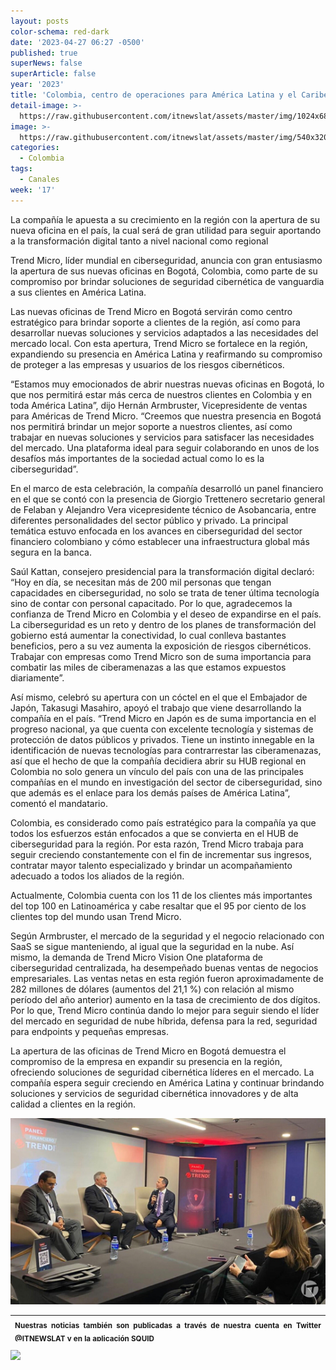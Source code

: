 ```yaml
---
layout: posts
color-schema: red-dark
date: '2023-04-27 06:27 -0500'
published: true
superNews: false
superArticle: false
year: '2023'
title: 'Colombia, centro de operaciones para América Latina y el Caribe de Trend Micro'
detail-image: >-
  https://raw.githubusercontent.com/itnewslat/assets/master/img/1024x680/panel-trendi-g.jpg
image: >-
  https://raw.githubusercontent.com/itnewslat/assets/master/img/540x320/panel-trendi-p.jpg
categories:
  - Colombia
tags:
  - Canales
week: '17'
---
```

La compañía le apuesta a su crecimiento en la región con la apertura de su nueva oficina en el país, la cual será de gran utilidad para seguir aportando a la transformación digital tanto a nivel nacional como regional
 
Trend Micro, líder mundial en ciberseguridad, anuncia con gran entusiasmo la apertura de sus nuevas oficinas en Bogotá, Colombia, como parte de su compromiso por brindar soluciones de seguridad cibernética de vanguardia a sus clientes en América Latina.
 
Las nuevas oficinas de Trend Micro en Bogotá servirán como centro estratégico para brindar soporte a clientes de la región, así como para desarrollar nuevas soluciones y servicios adaptados a las necesidades del mercado local. Con esta apertura, Trend Micro se fortalece en la región, expandiendo su presencia en América Latina y reafirmando su compromiso de proteger a las empresas y usuarios de los riesgos cibernéticos.
 
“Estamos muy emocionados de abrir nuestras nuevas oficinas en Bogotá, lo que nos permitirá estar más cerca de nuestros clientes en Colombia y en toda América Latina”, dijo Hernán Armbruster, Vicepresidente de ventas para Américas de Trend Micro. “Creemos que nuestra presencia en Bogotá nos permitirá brindar un mejor soporte a nuestros clientes, así como trabajar en nuevas soluciones y servicios para satisfacer las necesidades del mercado. Una plataforma ideal para seguir colaborando en unos de los desafíos más importantes de la sociedad actual como lo es la ciberseguridad”.
 
En el marco de esta celebración, la compañía desarrolló un panel financiero en el que se contó con la presencia de Giorgio Trettenero secretario general de Felaban y Alejandro Vera vicepresidente técnico de Asobancaria, entre diferentes personalidades del sector público y privado. La principal temática estuvo enfocada en los avances en ciberseguridad del sector financiero colombiano y cómo establecer una infraestructura global más segura en la banca.
 
Saúl Kattan, consejero presidencial para la transformación digital declaró: “Hoy en día, se necesitan más de 200 mil personas que tengan capacidades en ciberseguridad, no solo se trata de tener última tecnología sino de contar con personal capacitado. Por lo que, agradecemos la confianza de Trend Micro en Colombia y el deseo de expandirse en el país. La ciberseguridad es un reto y dentro de los planes de transformación del gobierno está aumentar la conectividad, lo cual conlleva bastantes beneficios, pero a su vez aumenta la exposición de riesgos cibernéticos. Trabajar con empresas como Trend Micro son de suma importancia para combatir las miles de ciberamenazas a las que estamos expuestos diariamente”. 
 
Así mismo, celebró su apertura con un cóctel en el que el Embajador de Japón, Takasugi Masahiro, apoyó el trabajo que viene desarrollando la compañía en el país. “Trend Micro en Japón es de suma importancia en el progreso nacional, ya que cuenta con excelente tecnología y sistemas de protección de datos públicos y privados. Tiene un instinto innegable en la identificación de nuevas tecnologías para contrarrestar las ciberamenazas, así que el hecho de que la compañía decidiera abrir su HUB regional en Colombia no solo genera un vínculo del país con una de las principales compañías en el mundo en investigación del sector de ciberseguridad, sino que además es el enlace para los demás países de América Latina”, comentó el mandatario.  
 
Colombia, es considerado como país estratégico para la compañía ya que todos los esfuerzos están enfocados a que se convierta en el HUB de ciberseguridad para la región. Por esta razón, Trend Micro trabaja para seguir creciendo constantemente con el fin de incrementar sus ingresos, contratar mayor talento especializado y brindar un acompañamiento adecuado a todos los aliados de la región. 
 
Actualmente, Colombia cuenta con los 11 de los clientes más importantes del top 100 en Latinoamérica y cabe resaltar que el 95 por ciento de los clientes top del mundo usan Trend Micro.
 
Según Armbruster, el mercado de la seguridad y el negocio relacionado con SaaS se sigue manteniendo, al igual que la seguridad en la nube. Así mismo, la demanda de Trend Micro Vision One plataforma de ciberseguridad centralizada, ha desempeñado buenas ventas de negocios empresariales. Las ventas netas en esta región fueron aproximadamente de 282 millones de dólares (aumentos del 21,1 %) con relación al mismo período del año anterior) aumento en la tasa de crecimiento de dos dígitos. Por lo que, Trend Micro continúa dando lo mejor para seguir siendo el líder del mercado en seguridad de nube híbrida, defensa para la red, seguridad para endpoints y pequeñas empresas.
 
La apertura de las oficinas de Trend Micro en Bogotá demuestra el compromiso de la empresa en expandir su presencia en la región, ofreciendo soluciones de seguridad cibernética líderes en el mercado. La compañía espera seguir creciendo en América Latina y continuar brindando soluciones y servicios de seguridad cibernética innovadores y de alta calidad a clientes en la región.

![](https://raw.githubusercontent.com/itnewslat/assets/master/img/540x320/panel-trendi-p.jpg)

<table style="height: 42px;" width="569">
<tbody>
<tr>
<td style="text-align: justify;"><sub><strong>Nuestras noticias también son publicadas a través de nuestra cuenta en Twitter <a href="https://twitter.com/itnewslat?lang=es">@ITNEWSLAT</a> y en la aplicación <a href="https://squidapp.co/en/">SQUID</a></strong></sub></td>
</tr>
</tbody>
</table>
<img src="https://tracker.metricool.com/c3po.jpg?hash=56f88a41e39ab42c063cc51676587a04"/>